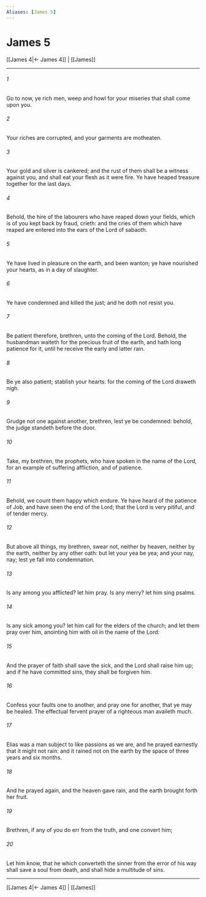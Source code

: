 ```yaml
---
Aliases: [James 5]
---
```

# James 5

[[James 4|← James 4]] | [[James]]
***



###### 1 
Go to now, ye rich men, weep and howl for your miseries that shall come upon you. 

###### 2 
Your riches are corrupted, and your garments are motheaten. 

###### 3 
Your gold and silver is cankered; and the rust of them shall be a witness against you, and shall eat your flesh as it were fire. Ye have heaped treasure together for the last days. 

###### 4 
Behold, the hire of the labourers who have reaped down your fields, which is of you kept back by fraud, crieth: and the cries of them which have reaped are entered into the ears of the Lord of sabaoth. 

###### 5 
Ye have lived in pleasure on the earth, and been wanton; ye have nourished your hearts, as in a day of slaughter. 

###### 6 
Ye have condemned and killed the just; and he doth not resist you. 

###### 7 
Be patient therefore, brethren, unto the coming of the Lord. Behold, the husbandman waiteth for the precious fruit of the earth, and hath long patience for it, until he receive the early and latter rain. 

###### 8 
Be ye also patient; stablish your hearts: for the coming of the Lord draweth nigh. 

###### 9 
Grudge not one against another, brethren, lest ye be condemned: behold, the judge standeth before the door. 

###### 10 
Take, my brethren, the prophets, who have spoken in the name of the Lord, for an example of suffering affliction, and of patience. 

###### 11 
Behold, we count them happy which endure. Ye have heard of the patience of Job, and have seen the end of the Lord; that the Lord is very pitiful, and of tender mercy. 

###### 12 
But above all things, my brethren, swear not, neither by heaven, neither by the earth, neither by any other oath: but let your yea be yea; and your nay, nay; lest ye fall into condemnation. 

###### 13 
Is any among you afflicted? let him pray. Is any merry? let him sing psalms. 

###### 14 
Is any sick among you? let him call for the elders of the church; and let them pray over him, anointing him with oil in the name of the Lord: 

###### 15 
And the prayer of faith shall save the sick, and the Lord shall raise him up; and if he have committed sins, they shall be forgiven him. 

###### 16 
Confess your faults one to another, and pray one for another, that ye may be healed. The effectual fervent prayer of a righteous man availeth much. 

###### 17 
Elias was a man subject to like passions as we are, and he prayed earnestly that it might not rain: and it rained not on the earth by the space of three years and six months. 

###### 18 
And he prayed again, and the heaven gave rain, and the earth brought forth her fruit. 

###### 19 
Brethren, if any of you do err from the truth, and one convert him; 

###### 20 
Let him know, that he which converteth the sinner from the error of his way shall save a soul from death, and shall hide a multitude of sins.

***
[[James 4|← James 4]] | [[James]]
